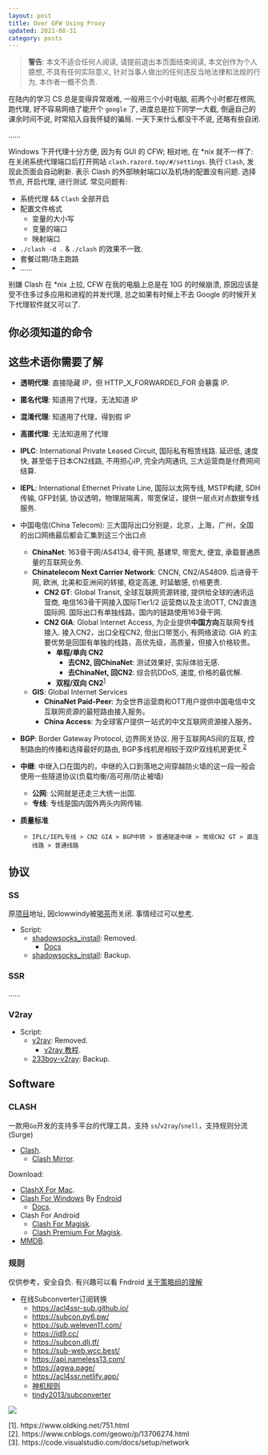 ```yaml
---
layout: post
title: Over GFW Using Proxy
updated: 2021-08-31
category: posts
---
```


> **警告**: 本文不适合任何人阅读, 请提前退出本页面结束阅读, 本文创作为个人臆想, 不具有任何实际意义, 针对当事人做出的任何违反当地法律和法规的行为, 本作者一概不负责.

在陆内的学习 CS 总是变得异常艰难, 一般用三个小时电脑, 前两个小时都在修网, 跑代理, 好不容易网络了能开个 `google` 了, 进度总是拉下同学一大截, 倒逼自己的课余时间不说, 时常陷入自我怀疑的骗局. 一天下来什么都没干不说, 还略有些自闭.

......

Windows 下开代理十分方便, 因为有 GUI 的 CFW; 相对地, 在 *nix 就不一样了: 在关闭系统代理端口后打开网站 `clash.razord.top/#/settings`. 执行 `Clash`, 发现此页面会自动刷新. 表示 Clash 的外部映射端口以及机场的配置没有问题. 选择节点, 开启代理, 进行测试. 常见问题有: 

- 系统代理 && `Clash` 全部开启
- 配置文件格式
  - 变量的大小写
  - 变量的端口
  - 映射端口
- `./clash -d .` & `./clash` 的效果不一致.
- 套餐过期/场主跑路
- ......

别嫌 Clash 在 *nix 上拉, CFW 在我的电脑上总是在 10G 的时候崩溃, 原因应该是受不住多过多应用和进程的并发代理, 总之如果有时候上不去 Google 的时候开关下代理软件就又可以了.

## 你必须知道的命令

<script src="https://gist.github.com/bGZoCg/82a76ecbebf81b556a1d20a91a6bd21a.js"></script>

## 这些术语你需要了解

- **透明代理**: 直接隐藏 IP，但 HTTP_X_FORWARDED_FOR 会暴露 IP.
- **匿名代理**: 知道用了代理，无法知道 IP
- **混淆代理**: 知道用了代理，得到假 IP
- **高匿代理**: 无法知道用了代理

- **IPLC**: International Private Leased Circuit, 国际私有租赁线路. 延迟低, 速度快, 甚至低于日本CN2线路, 不用担心IP, 完全内网通讯, 三大运营商是付费网间结算.
- **IEPL**: International Ethernet Private Line, 国际以太网专线, MSTP构建, SDH传输, GFP封装, 协议透明，物理层隔离，带宽保证，提供一层点对点数据专线服务. 
- 中国电信(China Telecom): 三大国际出口分别是，北京，上海，广州，全国的出口网络最后都会汇集到这三个出口点
  - **ChinaNet**: 163骨干网/AS4134, 骨干网, 基建早, 带宽大, 便宜, 承载普通质量的互联网业务.
  - **Chinatelecom Next Carrier Network**: CNCN, CN2/AS4809. 后进骨干网, 欧洲, 北美和亚洲间的转接, 稳定高速, 时延敏感, 价格更贵.
    - **CN2 GT**: Global Transit, 全球互联网资源转接, 提供给全球的通讯运营商, 电信163骨干网接入国际Tier1/2 运营商以及主流OTT, CN2直连国际网. 国际出口有单独线路，国内的链路使用163骨干网.
    - **CN2 GIA**: Global Internet Access, 为企业提供**中国方向**互联网专线接入. 接入CN2，出口全程CN2, 但出口带宽小, 有网络波动. GIA 的主要优势是回国有单独的线路，高优先级，高质量，但接入价格较贵。
      - **单程/单向 CN2**
        - **去CN2, 回ChinaNet**: 测试效果好, 实际体验无感.
        - **去ChinaNet, 回CN2**: 综合抗DDoS, 速度, 价格的最优解.
      - **双程/双向 CN2**<sup>[1](#j1)</sup>
  - **GIS**: Global Internet Services
    - **ChinaNet Paid-Peer**: 为全世界运营商和OTT用户提供中国电信中文互联网资源的最短路由接入服务。
    - **China Access**: 为全球客户提供一站式的中文互联网资源接入服务。
- **BGP**: Border Gateway Protocol, 边界网关协议. 用于互联网AS间的互联, 控制路由的传播和选择最好的路由, BGP多线机房相较于双IP双线机房更优.<sup>[2](#j2)</sup>
- **中继**: 中继入口在国内的，中继的入口到落地之间穿越防火墙的这一段一般会使用一些隧道协议(负载均衡/高可用/防止被墙)
  - **公网**: 公网就是还走三大统一出国.
  - **专线**: 专线是国内国外两头内网传输.
- **质量标准**
  - `IPLC/IEPL专线 > CN2 GIA > BGP中转 > 普通隧道中继 > 常规CN2 GT > 直连线路 > 普通线路`

## 协议

### SS

原[项目](https://github.com/shadowsocks/shadowsocks-iOS)地址, 因clowwindy被[喝茶](https://github.com/shadowsocks/shadowsocks-iOS/issues/124)而关闭. 事情经过可以[参考](https://printempw.github.io/about-clowwindy-archive/).

- Script:
  - [shadowsocks_install](https://github.com/teddysun/shadowsocks_install): Removed.
    - [Docs](https://teddysun.com/486.html)
  - [shadowsocks_install](https://github.com/heweiye/teddysunBackup): Backup.

### SSR

......

### V2ray

- Script:
  - [v2ray](https://github.com/233boy/v2ray): Removed.
    - [v2ray 教程](https://github.com/vkuajing/v2ray).
  - [233boy-v2ray](https://github.com/PhenTse/233boy-v2ray): Backup.

## Software

### CLASH

一款用`Go`开发的支持多平台的代理工具，支持 `ss`/`v2ray`/`snell`，支持规则分流(Surge)


- [Clash](https://github.com/Dreamacro/clash).
  - [Clash Mirror](https://tmpclashpremiumbindary.cf/).

Download:
- [ClashX For Mac](https://github.com/yichengchen/clashX/).
- [Clash For Windows](https://github.com/Fndroid/clash_for_windows_pkg) By [Fndroid](https://github.com/Fndroid)
  - [Docs](https://docs.cfw.lbyczf.com/).
- Clash For Android
  - [Clash For Magisk](https://github.com/Kr328/ClashForMagisk).
  - [Clash Premium For Magisk](https://github.com/kalasutra/Clash_Premium_For_Magisk).
- [MMDB](https://github.com/alecthw/mmdb_china_ip_list).

### 规则

仅供参考，安全自负. 有兴趣可以看 Fndroid [关于策略组的理解](https://github.com/Fndroid/jsbox_script/wiki/关于策略组的理解)

- 在线Subconverter订阅转换
  - https://acl4ssr-sub.github.io/
  - https://subcon.py6.pw/
  - https://sub.weleven11.com/
  - https://id9.cc/
  - https://subcon.dlj.tf/
  - https://sub-web.wcc.best/
  - https://api.nameless13.com/
  - https://agwa.page/
  - https://acl4ssr.netlify.app/
  - [神机规则](https://github.com/ConnersHua/Profiles/blob/master/Clash/Pro.yaml)
  - [tindy2013/subconverter](https://github.com/tindy2013/subconverter/blob/master/README-cn.md)

![](https://z3.ax1x.com/2021/06/28/RNt0kn.png)

<div id="j1">[1]. https://www.oldking.net/751.html</div>
<div id="j2">[2]. https://www.cnblogs.com/geowo/p/13706274.html</div>
<div id="j3">[3]. https://code.visualstudio.com/docs/setup/network</div>
